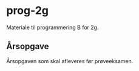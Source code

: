 # prog-2g
Materiale til programmering B for 2g. 

## Årsopgave
Årsopgaven som skal afleveres før prøveeksamen.

